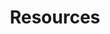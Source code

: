 ---
docType: "Course"
title: "Resources"
description: "This section provides an introduction to Kubernetes, its architecture, and how it is used in modern software development."
lectures: 6
courseTitle: "Why Kubernetes?"
themeColor: "#00B39F"
weight: 1
cardImage: "/images/learning-path/intro-kubernetes/Resources/configuration.png"
toc:
  [
    "pod",
    "service",
    "deployment",
    "configuration",
    "storage",
    "job",
    "ingress",
    "helm",
  ]
---
